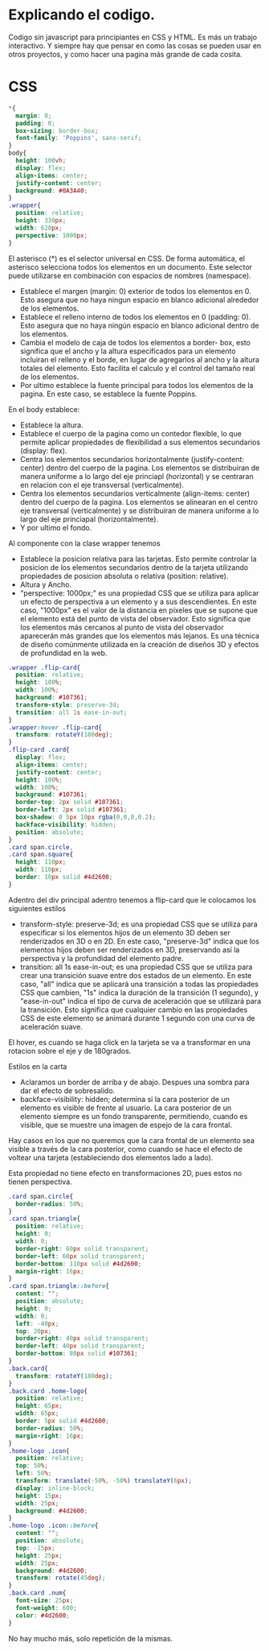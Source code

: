 # Explicando el codigo. 

Codigo sin javascript para principiantes en CSS y HTML. Es más un trabajo interactivo. Y siempre hay que pensar en como las cosas se pueden usar en otros proyectos, y como hacer una pagina más grande de cada cosita. 

# CSS

```css
*{
  margin: 0;
  padding: 0;
  box-sizing: border-box;
  font-family: 'Poppins', sans-serif;
}
body{
  height: 100vh;
  display: flex;
  align-items: center;
  justify-content: center;
  background: #0A3A40;
}
.wrapper{
  position: relative;
  height: 330px;
  width: 620px;
  perspective: 1000px;
}
```

El asterisco (*) es el selector universal en CSS. De forma automática, el asterisco selecciona todos los elementos en un documento. Este selector puede utilizarse en combinación con espacios de nombres (namespace).
- Establece el margen (margin: 0) exterior de todos los elementos en 0. Esto asegura que no haya ningun espacio en blanco adicional alrededor de los elementos.
- Establece el relleno interno de todos los elementos en 0 (padding: 0). Esto asegura que no haya ningún espacio en blanco adicional dentro de los elementos.
- Cambia el modelo de caja de todos los elementos a border- box, esto significa que el ancho y la altura especificados para un elemento incluiran el relleno y el borde, en lugar de agregarlos al ancho y la altura totales del elemento. Esto facilita el calculo y el control del tamaño real de los elementos.
- Por ultimo establece la fuente principal para todos los elementos de la pagina. En este caso, se establece la fuente Poppins.

En el body establece:
- Establece la altura. 
- Establece el cuerpo de la pagina como un contedor flexible, lo que permite aplicar propiedades de flexibilidad a sus elementos secundarios (display: flex).
- Centra los elementos secundarios horizontalmente (justify-content: center) dentro del cuerpo de la pagina. Los elementos se distribuiran de manera uniforme a lo largo del eje princiapl (horizontal) y se centraran en relacion con el eje transversal (verticalmente).
- Centra los elementos secundarios verticalmente (align-items: center) dentro del cuerpo de la pagina. Los elementos se alinearan en el centro eje transversal (verticalmente) y se distribuiran de manera uniforme a lo largo del eje princiapal (horizontalmente).
- Y por ultimo el fondo.

Al componente con la clase wrapper tenemos
- Establece la posicion relativa para las tarjetas. Esto permite controlar la posicion de los elementos secundarios dentro de la tarjeta utilizando propiedades de posicion absoluta o relativa (position: relative).
- Altura y Ancho.
- "perspective: 1000px;" es una propiedad CSS que se utiliza para aplicar un efecto de perspectiva a un elemento y a sus descendientes. En este caso, "1000px" es el valor de la distancia en píxeles que se supone que el elemento está del punto de vista del observador. Esto significa que los elementos más cercanos al punto de vista del observador aparecerán más grandes que los elementos más lejanos. Es una técnica de diseño comúnmente utilizada en la creación de diseños 3D y efectos de profundidad en la web.

```css
.wrapper .flip-card{
  position: relative;
  height: 100%;
  width: 100%;
  background: #107361;
  transform-style: preserve-3d;
  transition: all 1s ease-in-out;
}
.wrapper:hover .flip-card{
  transform: rotateY(180deg);
}
.flip-card .card{
  display: flex;
  align-items: center;
  justify-content: center;
  height: 100%;
  width: 100%;
  background: #107361;
  border-top: 2px solid #107361;
  border-left: 2px solid #107361;
  box-shadow: 0 5px 10px rgba(0,0,0,0.2);
  backface-visibility: hidden;
  position: absolute;
}
.card span.circle,
.card span.square{
  height: 110px;
  width: 110px;
  border: 10px solid #4d2600;
}
```

Adentro del div principal adentro tenemos a flip-card que le colocamos los siguientes estilos
- transform-style: preserve-3d; es una propiedad CSS que se utiliza para especificar si los elementos hijos de un elemento 3D deben ser renderizados en 3D o en 2D. En este caso, "preserve-3d" indica que los elementos hijos deben ser renderizados en 3D, preservando así la perspectiva y la profundidad del elemento padre.
- transition: all 1s ease-in-out; es una propiedad CSS que se utiliza para crear una transición suave entre dos estados de un elemento. En este caso, "all" indica que se aplicará una transición a todas las propiedades CSS que cambien, "1s" indica la duración de la transición (1 segundo), y "ease-in-out" indica el tipo de curva de aceleración que se utilizará para la transición. Esto significa que cualquier cambio en las propiedades CSS de este elemento se animará durante 1 segundo con una curva de aceleración suave.

El hover, es cuando se haga click en la tarjeta se va a transformar en una rotacion sobre el eje y de 180grados. 

Estilos en la carta 
- Aclaramos un border de arriba y de abajo. Despues una sombra para dar el efecto de sobresalido. 
- backface-visibility: hidden; determina si la cara posterior de un elemento es visible de frente al usuario. La cara posterior de un elemento siempre es un fondo transparente, permitiendo, cuando es visible, que se muestre una imagen de espejo de la cara frontal. 

Hay casos en los que no queremos que la cara frontal de un elemento sea visible a través de la cara posterior, como cuando se hace el efecto de voltear una tarjeta (estableciendo dos elementos lado a lado).

Esta propiedad no tiene efecto en transformaciones 2D, pues estos no tienen perspectiva.

```css
.card span.circle{
  border-radius: 50%;
}
.card span.triangle{
  position: relative;
  height: 0;
  width: 0;
  border-right: 60px solid transparent;
  border-left: 60px solid transparent;
  border-bottom: 110px solid #4d2600;
  margin-right: 16px;
}
.card span.triangle::before{
  content: "";
  position: absolute;
  height: 0;
  width: 0;
  left: -40px;
  top: 20px;
  border-right: 40px solid transparent;
  border-left: 40px solid transparent;
  border-bottom: 80px solid #107361;
}
.back.card{
  transform: rotateY(180deg);
}
.back.card .home-logo{
  position: relative;
  height: 65px;
  width: 65px;
  border: 5px solid #4d2600;
  border-radius: 50%;
  margin-right: 16px;
}
.home-logo .icon{
  position: relative;
  top: 50%;
  left: 50%;
  transform: translate(-50%, -50%) translateY(6px);
  display: inline-block;
  height: 15px;
  width: 25px;
  background: #4d2600;
}
.home-logo .icon::before{
  content: "";
  position: absolute;
  top: -15px;
  height: 25px;
  width: 25px;
  background: #4d2600;
  transform: rotate(45deg);
}
.back.card .num{
  font-size: 25px;
  font-weight: 600;
  color: #4d2600;
}
```

No hay mucho más, solo repetición de la mismas. 